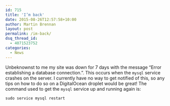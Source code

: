 ```yaml
---
id: 715
title: 'I’m back'
date: 2015-08-26T12:57:58+10:00
author: Martin Brennan
layout: post
permalink: /im-back/
dsq_thread_id:
  - 4071523752
categories:
  - News
---
```

Unbeknownst to me my site was down for 7 days with the message “Error establishing a database connection.”. This occurs when the `mysql` service crashes on the server. I currently have no way to get notified of this, so any tips on how to do so on a DigitalOcean droplet would be great! The command used to get the `mysql` service up and running again is:

    sudo service mysql restart
